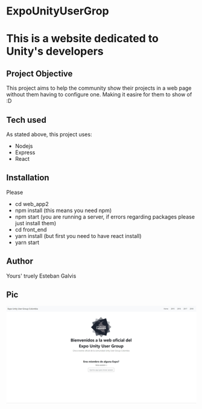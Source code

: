 # ExpoUnityUserGrop
# This is a website dedicated to Unity's developers


## Project Objective

This project aims to help the community show their projects in a web page without them having to configure one. Making it easire for them to show of :D 

## Tech used

As stated above, this project uses:
* Nodejs
* Express
* React

## Installation

Please
* cd web_app2
* npm install  (this means you need npm)
* npm start (you are running a server, if errors regarding packages please just install them)
* cd front_end
* yarn install (but first you need to have react install)
* yarn start 

## Author
Yours' truely Esteban Galvis


## Pic
![Screenshot](https://github.com/tebandesade/ExpoUnityUserGrop/blob/master/demo.jpg)
